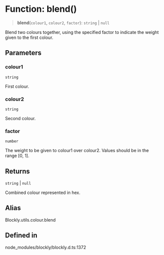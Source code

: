 # Function: blend()

> **blend**(`colour1`, `colour2`, `factor`): `string` \| `null`

Blend two colours together, using the specified factor to indicate the
weight given to the first colour.

## Parameters

### colour1

`string`

First colour.

### colour2

`string`

Second colour.

### factor

`number`

The weight to be given to colour1 over colour2.
Values should be in the range [0, 1].

## Returns

`string` \| `null`

Combined colour represented in hex.

## Alias

Blockly.utils.colour.blend

## Defined in

node_modules/blockly/blockly.d.ts:1372
